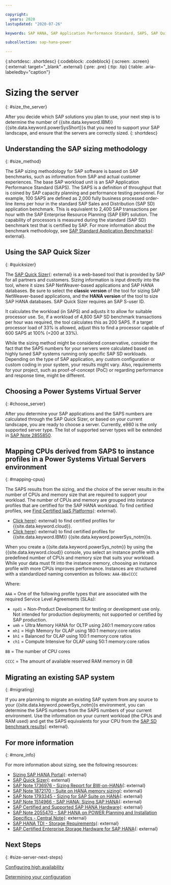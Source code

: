 ```yaml
---

copyright:
  years: 2020
lastupdated: "2020-07-26"

keywords: SAP HANA, SAP Application Performance Standard, SAPS, SAP Quick Sizer

subcollection: sap-hana-power

---
```


{:shortdesc: .shortdesc}
{:codeblock: .codeblock}
{:screen: .screen}
{:external: target="_blank" .external}
{:pre: .pre}
{:tip: .tip}
{:table: .aria-labeledby="caption"}


# Sizing the server
{: #size_the_server}

After you decide which SAP solutions you plan to use, your next step is to determine the number of {{site.data.keyword.IBM}} {{site.data.keyword.powerSysShort}}s that you need to support your SAP landscape, and ensure that the servers are correctly sized.
{: shortdesc}

## Understanding the SAP sizing methodology
{: #size_method}

The SAP sizing methodology for SAP software is based on SAP benchmarks, such as information from SAP and actual customer experiences. The base SAP workload unit is an SAP Application Performance Standard (SAPS). The SAPS is a definition of throughput that is coined by SAP capacity planning and performance testing personnel. For example, 100 SAPS are defined as 2,000 fully business processed order-line items per hour in the standard SAP Sales and Distribution (SAP SD) application benchmark. This is equivalent to 2,400 SAP transactions per hour with the SAP Enterprise Resource Planning (SAP ERP) solution. The capability of processors is measured during the standard (SAP SD) benchmark test that is certified by SAP. For more information about the benchmark methodology, see [SAP Standard Application Benchmarks](https://www.sap.com/about/benchmark.html){: external}.

## Using the SAP Quick Sizer
{: #quicksizer}

The [SAP Quick Sizer](https://www.sap.com/about/benchmark/sizing.quick-sizer.html#quick-sizer=){: external} is a web-based tool that is provided by SAP for all partners and customers. Sizing information is input directly into the tool, where it sizes SAP NetWeaver-based applications and SAP HANA databases. Be sure to select the **classic version** of the tool for sizing SAP NetWeaver-based applications, and the **HANA version** of the tool to size SAP HANA databases. SAP Quick Sizer requires an SAP S-user ID.

It calculates the workload (in SAPS) and adjusts it to allow for suitable processor use. So, if a workload of 4,800 SAP SD benchmark transactions per hour was required, the tool calculates this as 200 SAPS. If a target processor load of 33% is allowed, adjust this to find a processor capable of 600 SAPS at 100% (=200 at 33%).

While the sizing method might be considered conservative, consider the fact that the SAPS numbers for your servers were calculated based on highly tuned SAP systems running only specific SAP SD workloads. Depending on the type of SAP application, any custom configuration or custom coding in your system, your results might vary. Also, requirements for your project, such as proof-of-concept (PoC) or regarding performance and response time, might be different.

## Choosing a Power Systems Virtual Server
{: #choose_server}

After you determine your SAP applications and the SAPS numbers are calculated through the SAP Quick Sizer, or based on your current landscape, you are ready to choose a server. Currently, e980 is the only supported server type. The list of supported server types will be extended in [SAP Note 2855850](https://launchpad.support.sap.com/#/notes/2855850).

## Mapping CPUs derived from SAPS to instance profiles in a Power Systems Virtual Servers environment
{: #mapping-cpus}

The SAPS results from the sizing, and the choice of the server results in the number of CPUs and memory size that are required to support your workload. The number of CPUs and memory are grouped into instance profiles that are certified for the SAP HANA workload. To find certified profiles, see [Find Certified IaaS Platforms](https://www.sap.com/dmc/exp/2014-09-02-hana-hardware/enEN/iaas.html){: external}.

* [Click here](https://www.sap.com/dmc/exp/2014-09-02-hana-hardware/enEN/iaas.html#categories=IBM%20Cloud){: external} to find certified profiles for {{site.data.keyword.cloud}}.
* [Click here](https://www.sap.com/dmc/exp/2014-09-02-hana-hardware/enEN/power-systems.html){: external} to find certified profiles for {{site.data.keyword.IBM}} {{site.data.keyword.powerSys_notm}}s. 

When you create a {{site.data.keyword.powerSys_notm}} by using the {{site.data.keyword.cloud}} console, you select an instance profile with a predefined number of CPUs and memory size that suits your workload. While your data must fit into the instance memory, choosing an instance profile with more CPUs improves performance. Instances are structured with a standardized naming convention as follows: `AAA-BBxCCCC`

Where:

`AAA` = One of the following profile types that are associated with the required Service Level Agreements (SLAs):

* `npd1` = Non-Product Development for testing or development use only. Not intended for production deployments; not supported or certified by SAP production.
* `umh` = Ultra Memory HANA for OLTP using 240:1 memory:core ratios  
* `mh1` = High Memory for OLAP using 180:1 memory:core ratios  
* `bh1` = Balanced for OLAP using 100:1 memory:core ratios  
* `ch1` = Compute Intensive for OLAP using 50:1 memory:core ratios  

`BB` = The number of CPU cores

`CCCC` = The amount of available reserved RAM memory in GB


## Migrating an existing SAP system
{: #migrating}

If you are planning to migrate an existing SAP system from any source to your {{site.data.keyword.powerSys_notm}}s environment, you can determine the SAPS numbers from the SAPS numbers of your current environment. Use the information on your current workload (the CPUs and RAM used) and get the SAPS equivalents for your CPU from the [SAP SD benchmark results](https://www.sap.com/about/benchmark.html){: external}.

## For more information
{: #more_info}

For more information about sizing, see the following resources:

* [Sizing SAP HANA Portal](https://help.sap.com/viewer/eb3777d5495d46c5b2fa773206bbfb46/2.0.02/en-US/d4a122a7bb57101493e3f5ca08e6b039.html){: external}
* [SAP Quick Sizer](http://service.sap.com/quicksizer){: external}
* [SAP Note 1736976 - Sizing Report for BW-on-HANA](https://service.sap.com/sap/support/notes/1736976){: external}
* [SAP Note 1872170 - Suite on HANA memory sizing](https://service.sap.com/sap/support/notes/1872170){: external}
* [SAP Note 1793345 - Sizing for SAP Suite on HANA](http://service.sap.com/sap/support/notes/1793345){: external}
* [SAP Note 1514966 - SAP HANA: Sizing SAP HANA](https://service.sap.com/sap/support/notes/1514966){: external}
* [SAP Certified and Supported SAP HANA Hardware](https://www.sap.com/dmc/exp/2014-09-02-hana-hardware/enEN/index.html){: external}
* [SAP Note 2055470 - SAP HANA on POWER Planning and Installation Specifics - Central Note](https://service.sap.com/sap/support/notes/2055470){: external}
* [SAP HANA TDI - Storage Requirements](http://go.sap.com/documents/2015/03/74cdb554-5a7c-0010-82c7-eda71af511fa.html){: external}
* [SAP Certified Enterprise Storage Hardware for SAP HANA](https://www.sap.com/dmc/exp/2014-09-02-hana-hardware/enEN/enterprise-storage.html){: external}


## Next Steps
{: #size-server-next-steps}

[Configuring high availability](/docs/sap-hana-power?topic=sap-hana-power-ha_config)

[Determining your configuration](/docs/sap-hana-power?topic=sap-hana-power-determine_configuration)
